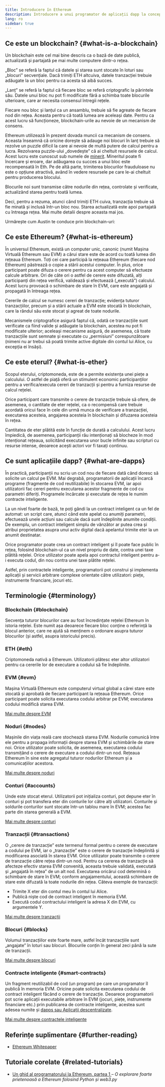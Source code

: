 ```yaml
---
title: Introducere în Ethereum
description: Introducere a unui programator de aplicații dapp la conceptele de bază ale Ethereum.
lang: ro
sidebar: true
---
```


## Ce este un blockchain? {#what-is-a-blockchain}

Un blockchain este cel mai bine descris ca o bază de date publică, actualizată și partajată pe mai multe computere dintr-o rețea.

„Bloc” se referă la faptul că datele și starea sunt stocate în loturi sau „blocuri” secvențiale. Dacă trimiți ETH altcuiva, datele tranzacției trebuie adăugate la un bloc pentru ca acesta să aibă succes.

„Lanț” se referă la faptul că fiecare bloc se referă criptografic la părintele său. Datele unui bloc nu pot fi modificate fără a schimba toate blocurile ulterioare, care ar necesita consensul întregii rețele.

Fiecare nou bloc și lanțul ca un ansamblu, trebuie să fie agreate de fiecare nod din rețea. Aceasta pentru că toată lumea are aceleași date. Pentru ca acest lucru să funcționeze, blockchain-urile au nevoie de un mecanism de consens.

Ethereum utilizează în prezent dovada muncii ca mecanism de consens. Aceasta înseamnă că oricine dorește să adauge noi blocuri în lanț trebuie să rezolve un puzzle dificil la care ai nevoie de multă putere de calcul pentru a lucra. Rezolvarea puzzle-ului „dovedește” că ai cheltuit resursele de calcul. Acest lucru este cunoscut sub numele de [minerit](/developers/docs/consensus-mechanisms/pow/mining/). Mineritul poate fi încercare și eroare, dar adăugarea cu succes a unui bloc este recompensată în Eth. Pe de altă parte, trimiterea blocurilor frauduloase nu este o opțiune atractivă, având în vedere resursele pe care le-ai cheltuit pentru producerea blocului.

Blocurile noi sunt transmise către nodurile din rețea, controlate și verificate, actualizând starea pentru toată lumea.

Deci, pentru a rezuma, atunci când trimiți ETH cuiva, tranzacția trebuie să fie minată și inclusă într-un bloc nou. Starea actualizată este apoi partajată cu întreaga rețea. Mai multe detalii despre aceasta mai jos.

Urmărește cum Austin te conduce prin blockchain-uri: <YouTube id="zcX7OJ-L8XQ" />

## Ce este Ethereum? {#what-is-ethereum}

În universul Ethereum, există un computer unic, canonic (numit Mașina Virtuală Ethereum sau EVM) a cărui stare este de acord cu toată lumea din rețeaua Ethereum. Toți cei care participă la rețeaua Ethereum (fiecare nod Ethereum) păstrează o copie a stării acestui computer. În plus, orice participant poate difuza o cerere pentru ca acest computer să efectueze calcule arbitrare. Ori de câte ori o astfel de cerere este difuzată, alți participanți din rețea verifică, validează și efectuează („execută”) calculul. Acest lucru provoacă o schimbare de stare în EVM, care este angajată și propagată în întreaga rețea.

Cererile de calcul se numesc cereri de tranzacție; evidența tuturor tranzacțiilor, precum și a stării actuale a EVM este stocată în blockchain, care la rândul său este stocat și agreat de toate nodurile.

Mecanismele criptografice asigură faptul că, odată ce tranzacțiile sunt verificate ca fiind valide și adăugate la blockchain, acestea nu pot fi modificate ulterior; aceleași mecanisme asigură, de asemenea, că toate tranzacțiile sunt semnate și executate cu „permisiuni” corespunzătoare (nimeni nu ar trebui să poată trimite active digitale din contul lui Alice, cu excepția ei însăși).

## Ce este eterul? {#what-is-ether}

Scopul eterului, criptomoneda, este de a permite existența unei piețe a calculului. O astfel de piață oferă un stimulent economic participanților pentru a verifica/executa cereri de tranzacții și pentru a furniza resurse de calcul rețelei.

Orice participant care transmite o cerere de tranzacție trebuie să ofere, de asemenea, o cantitate de eter rețelei, ca o recompensă care trebuie acordată oricui face în cele din urmă munca de verificare a tranzacției, executarea acesteia, angajarea acesteia în blockchain și difuzarea acesteia în rețea.

Cantitatea de eter plătită este în funcție de durată a calculului. Acest lucru împiedică, de asemenea, participanții rău intenționați să blocheze în mod intenționat rețeaua, solicitând executarea unor bucle infinite sau scripturi cu resurse intense, deoarece acești actori vor fi taxați continuu.

## Ce sunt aplicațiile dapp? {#what-are-dapps}

În practică, participanții nu scriu un cod nou de fiecare dată când doresc să solicite un calcul pe EVM. Mai degrabă, programatorii de aplicații încarcă programe (fragmente de cod reutilizabile) în stocarea EVM, iar apoi utilizatorii fac cereri pentru executarea acestor fragmente de cod cu parametri diferiți. Programele încărcate și executate de rețea le numim contracte inteligente.

La un nivel foarte de bază, te poți gândi la un contract inteligent ca un fel de automat: un script care, atunci când este apelat cu anumiți parametri, efectuează unele acțiuni sau calcule dacă sunt îndeplinite anumite condiții. De exemplu, un contract inteligent simplu de vânzător ar putea crea și atribui proprietatea asupra unui activ digital dacă apelantul trimite eter la un anumit destinatar.

Orice programator poate crea un contract inteligent și îl poate face public în rețea, folosind blockchain-ul ca un nivel propriu de date, contra unei taxe plătită rețelei. Orice utilizator poate apela apoi contractul inteligent pentru a-i executa codul, din nou contra unei taxe plătite rețelei.

Astfel, prin contractele inteligente, programatorii pot construi și implementa aplicații și servicii arbitrare complexe orientate către utilizatori: piețe, instrumente financiare, jocuri etc.

## Terminologie {#terminology}

### Blockchain {#blockchain}

Secvența tuturor blocurilor care au fost încredințate rețelei Ethereum în istoria rețelei. Este numit așa deoarece fiecare bloc conține o referință la blocul anterior, care ne ajută să menținem o ordonare asupra tuturor blocurilor (și astfel, asupra istoricului precis).

### ETH {#eth}

Criptomoneda nativă a Ethereum. Utilizatorii plătesc eter altor utilizatori pentru ca cererile lor de executare a codului să fie îndeplinite.

### EVM {#evm}

Mașina Virtuală Ethereum este computerul virtual global a cărei stare este stocată și aprobată de fiecare participant la rețeaua Ethereum. Orice participant poate solicita executarea codului arbitrar pe EVM; executarea codului modifică starea EVM.

[Mai multe despre EVM](/developers/docs/evm/)

### Noduri {#nodes}

Mașinile din viața reală care stochează starea EVM. Nodurile comunică între ele pentru a propaga informații despre starea EVM și schimbările de stare noi. Orice utilizator poate solicita, de asemenea, executarea codului transmițând o cerere de executare a codului dintr-un nod. Rețeaua Ethereum în sine este agregatul tuturor nodurilor Ethereum și a comunicațiilor acestora.

[Mai multe despre noduri](/developers/docs/nodes-and-clients/)

### Conturi {#accounts}

Unde este stocat eterul. Utilizatorii pot inițializa conturi, pot depune eter în conturi și pot transfera eter din conturile lor către alți utilizatori. Conturile și soldurile conturilor sunt stocate într-un tablou mare în EVM; acestea fac parte din starea generală a EVM.

[Mai multe despre conturi](/developers/docs/accounts/)

### Tranzacții {#transactions}

O „cerere de tranzacție” este termenul formal pentru o cerere de executare a codului pe EVM, iar o „tranzacție” este o cerere de tranzacție îndeplinită și modificarea asociată în starea EVM. Orice utilizator poate transmite o cerere de tranzacție către rețea dintr-un nod. Pentru ca cererea de tranzacție să afecteze efectiv starea EVM convenită, aceasta trebuie validată, executată și „angajată în rețea” de un alt nod. Executarea oricărui cod determină o schimbare de stare în EVM; conform angajamentului, această schimbare de stare este difuzată la toate nodurile din rețea. Câteva exemple de tranzacții:

- Trimite X eter din contul meu în contul lui Alice.
- Publică niște cod de contract inteligent în memoria EVM.
- Execută codul contractului inteligent la adresa X din EVM, cu argumentele Y.

[Mai multe despre tranzacții](/developers/docs/transactions/)

### Blocuri {#blocks}

Volumul tranzacțiilor este foarte mare, astfel încât tranzacțiile sunt „angajate” în loturi sau blocuri. Blocurile conțin în general zeci până la sute de tranzacții.

[Mai multe despre blocuri](/developers/docs/blocks/)

### Contracte inteligente {#smart-contracts}

Un fragment reutilizabil de cod (un program) pe care un programator îl publică în memoria EVM. Oricine poate solicita executarea codului de contract inteligent făcând o cerere de tranzacție. Deoarece programatorii pot scrie aplicații executabile arbitrare în EVM (jocuri, piețe, instrumente financiare etc.) prin publicarea de contracte inteligente, acestea sunt adesea numite și [dapps sau Aplicații descentralizate](/developers/docs/dapps/).

[Mai multe despre contractele inteligente](/developers/docs/smart-contracts/)

## Referințe suplimentare {#further-reading}

- [Ethereum Whitepaper](/whitepaper/)

## Tutoriale corelate {#related-tutorials}

- [Un ghid al programatorului la Ethereum, partea 1 ](/developers/tutorials/a-developers-guide-to-ethereum-part-one/) _– O explorare foarte prietenoasă a Ethereum folosind Python și web3.py_
